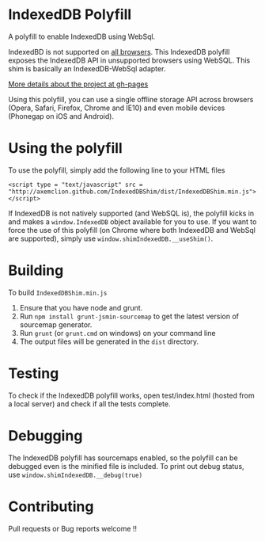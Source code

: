 IndexedDB Polyfill
==================

A polyfill to enable IndexedDB using WebSql.

IndexedBD is not supported on <a href = "http://caniuse.com/#search=IndexedDB" target="_blank">all browsers</a>. 
This IndexedDB polyfill exposes the IndexedDB API in unsupported browsers using WebSQL. This shim is basically an IndexedDB-WebSql adapter.  

<a href = "http://nparashuram.com/IndexedDBShim">More details about the project at gh-pages</a>

Using this polyfill, you can use a single offline storage API across browsers (Opera, Safari, Firefox, Chrome and IE10) and even mobile devices (Phonegap on iOS and Android).

Using the polyfill
==================
To use the polyfill, simply add the following line to your HTML files

```
<script type = "text/javascript" src = "http://axemclion.github.com/IndexedDBShim/dist/IndexedDBShim.min.js"></script> 

```

If IndexedDB is not natively supported (and WebSQL is), the polyfill kicks in and makes a `window.IndexedDB` object available for you to use. 
If you want to force the use of this polyfill (on Chrome where both IndexedDB and WebSql are supported), simply use `window.shimIndexedDB.__useShim()`. 

Building
========
To build `IndexedDBShim.min.js`

1. Ensure that you have node and grunt. 
2. Run `npm install grunt-jsmin-sourcemap` to get the latest version of sourcemap generator.
3. Run `grunt` (or `grunt.cmd` on windows) on your command line
4. The output files will be generated in the `dist` directory. 

Testing
=======
To check if the IndexedDB polyfill works, open test/index.html (hosted from a local server) and check if all the tests complete.   

Debugging
=========
The IndexedDB polyfill has sourcemaps enabled, so the polyfill can be debugged even is the minified file is included. 
To print out debug status, use `window.shimIndexedDB.__debug(true)` 

Contributing
============
Pull requests or Bug reports welcome !! 